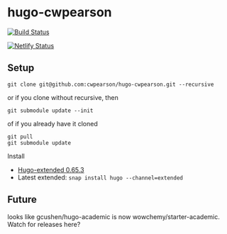 # hugo-cwpearson

[![Build Status](https://travis-ci.org/cwpearson/hugo-cwpearson.svg?branch=master)](https://travis-ci.org/cwpearson/hugo-cwpearson)

[![Netlify Status](https://api.netlify.com/api/v1/badges/2bfb88a9-1f6b-41c3-afc8-40fd44cc6bde/deploy-status)](https://app.netlify.com/sites/carlpearson/deploys)

## Setup

    git clone git@github.com:cwpearson/hugo-cwpearson.git --recursive

or if you clone without recursive, then

    git submodule update --init

of if you already have it cloned

    git pull
    git submodule update

Install 
* [Hugo-extended 0.65.3](https://github.com/gohugoio/hugo/releases/tag/v0.65.3)
* Latest extended: `snap install hugo --channel=extended`

## Future

looks like gcushen/hugo-academic is now wowchemy/starter-academic. Watch for releases here?